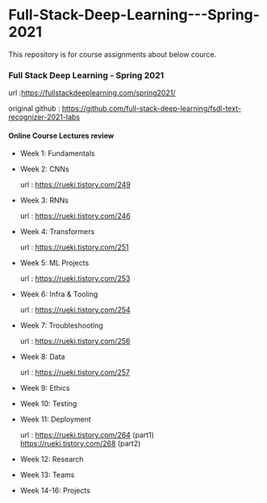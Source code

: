 # Full-Stack-Deep-Learning---Spring-2021

This repository is for course assignments about below cource.

### Full Stack Deep Learning - Spring 2021
url :https://fullstackdeeplearning.com/spring2021/

original github : https://github.com/full-stack-deep-learning/fsdl-text-recognizer-2021-labs

#### Online Course Lectures review

* Week 1: Fundamentals

* Week 2: CNNs
  
  url : https://rueki.tistory.com/249
  
* Week 3: RNNs
  
  url : https://rueki.tistory.com/246

* Week 4: Transformers

  url : https://rueki.tistory.com/251

* Week 5: ML Projects

  url : https://rueki.tistory.com/253

* Week 6: Infra & Tooling

  url : https://rueki.tistory.com/254

* Week 7: Troubleshooting

  url : https://rueki.tistory.com/256

* Week 8: Data

  url : https://rueki.tistory.com/257

* Week 9: Ethics

* Week 10: Testing

* Week 11: Deployment

  url : https://rueki.tistory.com/264 (part1) \
        https://rueki.tistory.com/268 (part2)

* Week 12: Research

* Week 13: Teams

* Week 14-16: Projects
